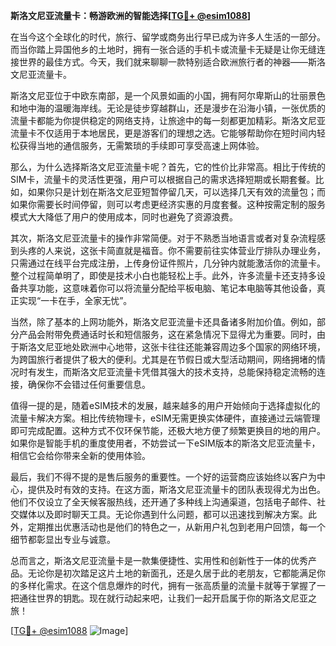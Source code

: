 **斯洛文尼亚流量卡：畅游欧洲的智能选择[[TG💪+ @esim1088](https://t.me/s/esim1088)]**

在当今这个全球化的时代，旅行、留学或商务出行早已成为许多人生活的一部分。而当你踏上异国他乡的土地时，拥有一张合适的手机卡或流量卡无疑是让你无缝连接世界的最佳方式。今天，我们就来聊聊一款特别适合欧洲旅行者的神器——斯洛文尼亚流量卡。

斯洛文尼亚位于中欧东南部，是一个风景如画的小国，拥有阿尔卑斯山的壮丽景色和地中海的温暖海岸线。无论是徒步穿越群山，还是漫步在沿海小镇，一张优质的流量卡都能为你提供稳定的网络支持，让旅途中的每一刻都更加精彩。斯洛文尼亚流量卡不仅适用于本地居民，更是游客们的理想之选。它能够帮助你在短时间内轻松获得当地的通信服务，无需繁琐的手续即可享受高速上网体验。

那么，为什么选择斯洛文尼亚流量卡呢？首先，它的性价比非常高。相比于传统的SIM卡，流量卡的灵活性更强，用户可以根据自己的需求选择短期或长期套餐。比如，如果你只是计划在斯洛文尼亚短暂停留几天，可以选择几天有效的流量包；而如果你需要长时间停留，则可以考虑更经济实惠的月度套餐。这种按需定制的服务模式大大降低了用户的使用成本，同时也避免了资源浪费。

其次，斯洛文尼亚流量卡的操作非常简便。对于不熟悉当地语言或者对复杂流程感到头疼的人来说，这张卡简直就是福音。你不需要前往实体营业厅排队办理业务，只需通过在线平台完成注册，上传身份证件照片，几分钟内就能激活你的流量卡。整个过程简单明了，即使是技术小白也能轻松上手。此外，许多流量卡还支持多设备共享功能，这意味着你可以将流量分配给平板电脑、笔记本电脑等其他设备，真正实现“一卡在手，全家无忧”。

当然，除了基本的上网功能外，斯洛文尼亚流量卡还具备诸多附加价值。例如，部分产品会附带免费通话时长和短信服务，这在紧急情况下显得尤为重要。同时，由于斯洛文尼亚地处欧洲中心地带，这张卡往往还能兼容周边多个国家的网络环境，为跨国旅行者提供了极大的便利。尤其是在节假日或大型活动期间，网络拥堵的情况时有发生，而斯洛文尼亚流量卡凭借其强大的技术支持，总能保持稳定流畅的连接，确保你不会错过任何重要信息。

值得一提的是，随着eSIM技术的发展，越来越多的用户开始倾向于选择虚拟化的流量卡解决方案。相比传统物理卡，eSIM无需更换实体硬件，直接通过云端管理即可完成配置。这种方式不仅环保节能，还极大地方便了频繁更换目的地的用户。如果你是智能手机的重度使用者，不妨尝试一下eSIM版本的斯洛文尼亚流量卡，相信它会给你带来全新的使用体验。

最后，我们不得不提的是售后服务的重要性。一个好的运营商应该始终以客户为中心，提供及时有效的支持。在这方面，斯洛文尼亚流量卡的团队表现得尤为出色。他们不仅设立了全天候客服热线，还开通了多种线上沟通渠道，包括电子邮件、社交媒体以及即时聊天工具。无论你遇到什么问题，都可以迅速找到解决方案。此外，定期推出优惠活动也是他们的特色之一，从新用户礼包到老用户回馈，每一个细节都彰显出专业与诚意。

总而言之，斯洛文尼亚流量卡是一款集便捷性、实用性和创新性于一体的优秀产品。无论你是初次踏足这片土地的新面孔，还是久居于此的老朋友，它都能满足你的多样化需求。在这个信息爆炸的时代，拥有一张高质量的流量卡就等于掌握了一把通往世界的钥匙。现在就行动起来吧，让我们一起开启属于你的斯洛文尼亚之旅！

[[TG💪+ @esim1088](https://t.me/s/esim1088) ![Image](https://i.postimg.cc/4NQfJmqS/Snipaste-2025-05-13-00-14-12.png)]
